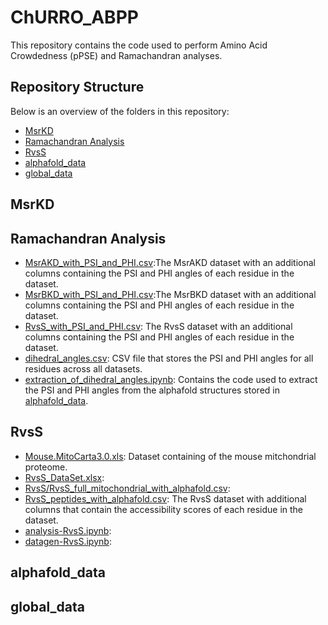 # ChURRO_ABPP
This repository contains the code used to perform Amino Acid Crowdedness (pPSE) and Ramachandran analyses.

## Repository Structure
Below is an overview of the folders in this repository:

- [MsrKD](#MsrKD)
- [Ramachandran Analysis](#Ramachandran-Analysis)
- [RvsS](#RvsS)
- [alphafold_data](#alphafold_data)
- [global_data](#global_data)

## MsrKD

## Ramachandran Analysis

- [MsrAKD_with_PSI_and_PHI.csv]():The MsrAKD dataset with an additional columns containing the PSI and PHI angles of each residue in the dataset. 
- [MsrBKD_with_PSI_and_PHI.csv]():The MsrBKD dataset with an additional columns containing the PSI and PHI angles of each residue in the dataset. 
- [RvsS_with_PSI_and_PHI.csv](): The RvsS dataset with an additional columns containing the PSI and PHI angles of each residue in the dataset. 
- [dihedral_angles.csv](): CSV file that stores the PSI and PHI angles for all residues across all datasets.
- [extraction_of_dihedral_angles.ipynb](): Contains the code used to extract the PSI and PHI angles from the alphafold structures stored in [alphafold_data](https://stackedit.io/alphafold_data).
## RvsS
- [Mouse.MitoCarta3.0.xls](RvsS/Mouse.MitoCarta3.0.xls): Dataset containing of the mouse mitchondrial proteome.
- [RvsS_DataSet.xlsx](RvsS/RvsS_DataSet.xlsx): 
- [RvsS/RvsS_full_mitochondrial_with_alphafold.csv](RvsS/RvsS/RvsS_full_mitochondrial_with_alphafold.csv):
- [RvsS_peptides_with_alphafold.csv](RvsS/RvsS_peptides_with_alphafold.csv): The RvsS dataset with additional columns that contain the accessibility scores of each residue in the dataset.
- [analysis-RvsS.ipynb](RvsS/analysis-RvsS.ipynb):
- [datagen-RvsS.ipynb](RvsS/datagen-RvsS.ipynb):
## alphafold_data

## global_data
